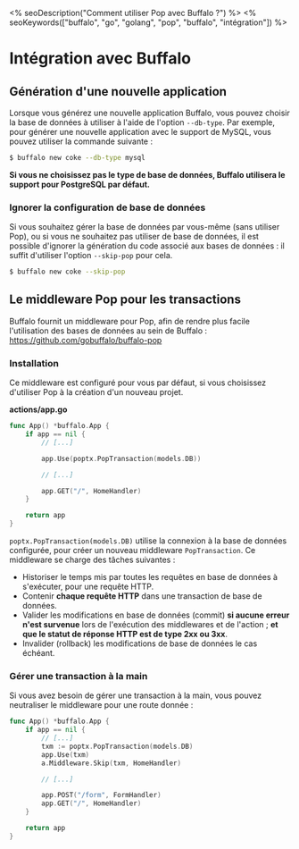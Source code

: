 <% seoDescription("Comment utiliser Pop avec Buffalo ?") %>
<% seoKeywords(["buffalo", "go", "golang", "pop", "buffalo", "intégration"]) %>

# Intégration avec Buffalo

## Génération d'une nouvelle application

Lorsque vous générez une nouvelle application Buffalo, vous pouvez choisir la base de données à utiliser à l'aide de l'option `--db-type`. Par exemple, pour générer une nouvelle application avec le support de MySQL, vous pouvez utiliser la commande suivante :

```bash
$ buffalo new coke --db-type mysql
```

**Si vous ne choisissez pas le type de base de données, Buffalo utilisera le support pour PostgreSQL par défaut.**

### Ignorer la configuration de base de données

Si vous souhaitez gérer la base de données par vous-même (sans utiliser Pop), ou si vous ne souhaitez pas utiliser de base de données, il est possible d'ignorer la génération du code associé aux bases de données : il suffit d'utiliser l'option `--skip-pop` pour cela.

```bash
$ buffalo new coke --skip-pop
```

## Le middleware Pop pour les transactions

Buffalo fournit un middleware pour Pop, afin de rendre plus facile l'utilisation des bases de données au sein de Buffalo : https://github.com/gobuffalo/buffalo-pop

### Installation

Ce middleware est configuré pour vous par défaut, si vous choisissez d'utiliser Pop à la création d'un nouveau projet.

**actions/app.go**

```go
func App() *buffalo.App {
	if app == nil {
        // [...]

        app.Use(poptx.PopTransaction(models.DB))

        // [...]

        app.GET("/", HomeHandler)
    }

    return app
}
```

`poptx.PopTransaction(models.DB)` utilise la connexion à la base de données configurée, pour créer un nouveau middleware `PopTransaction`. Ce middleware se charge des tâches suivantes :

* Historiser le temps mis par toutes les requêtes en base de données à s'exécuter, pour une requête HTTP.
* Contenir **chaque requête HTTP** dans une transaction de base de données.
* Valider les modifications en base de données (commit) **si aucune erreur n'est survenue** lors de l'exécution des middlewares et de l'action ; **et que le statut de réponse HTTP est de type 2xx ou 3xx**.
* Invalider (rollback) les modifications de base de données le cas échéant.

### Gérer une transaction à la main

Si vous avez besoin de gérer une transaction à la main, vous pouvez neutraliser le middleware pour une route donnée :

```go
func App() *buffalo.App {
	if app == nil {
        // [...]
        txm := poptx.PopTransaction(models.DB)
        app.Use(txm)
        a.Middleware.Skip(txm, HomeHandler)

        // [...]

        app.POST("/form", FormHandler)
        app.GET("/", HomeHandler)
    }

    return app
}
```